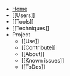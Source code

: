* [Home](README) 
* [[Users]] 
* [[Tools]]
* [[Techniques]]
* Project
	* [[Use]]
	* [[Contribute]]
	* [[About]]
	* [[Known issues]] 
	* [[ToDos]]